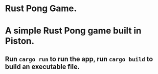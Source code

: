 # Rust Pong Game.

# A simple Rust Pong game built in Piston.  

## Run `cargo run` to run the app, run `cargo build` to build an executable file. 
